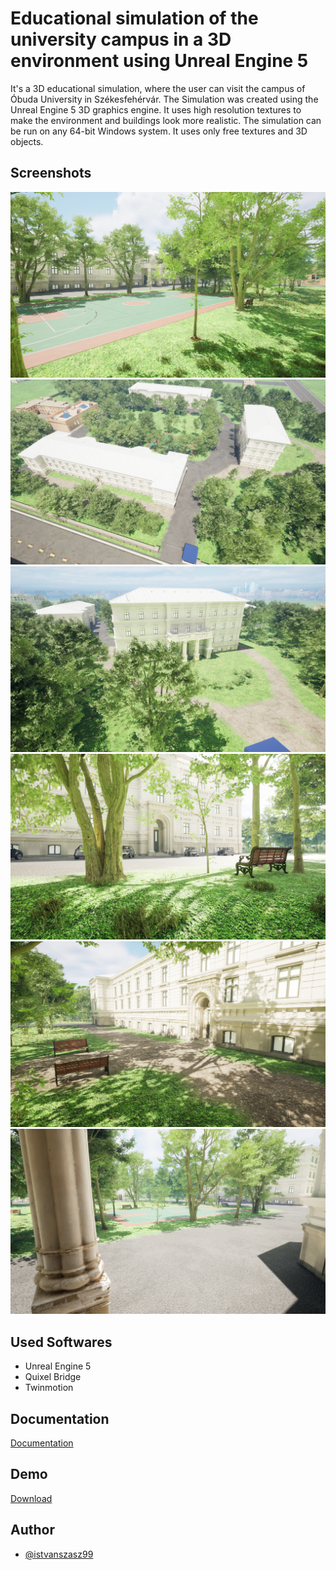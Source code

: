 # Educational simulation of the university campus in a 3D environment using Unreal Engine 5
It's a 3D educational simulation, where the user can visit the campus of Óbuda University in Székesfehérvár. The Simulation was created using the Unreal Engine 5 3D graphics engine. It uses high resolution textures to make the environment and buildings look more realistic. The simulation can be run on any 64-bit Windows system. It uses only free textures and 3D objects.

## Screenshots
![App Screenshot](Images/HighresScreenshot00000.png)
![App Screenshot](Images/HighresScreenshot00001.png)
![App Screenshot](Images/HighresScreenshot00002.png)
![App Screenshot](Images/HighresScreenshot00003.png)
![App Screenshot](Images/HighresScreenshot00004.png)
![App Screenshot](Images/HighresScreenshot00005.png)

## Used Softwares
- Unreal Engine 5
- Quixel Bridge
- Twinmotion

## Documentation
[Documentation](https://drive.google.com/file/d/1jprYBPCE_UEePzzuCeSdE5cMqD11G9Rj/view?usp=sharing)

## Demo
[Download](https://drive.google.com/file/d/1MiR-HNGEHPS5J8a9lY4cP3byh-nJMc8g/view?usp=sharing)

## Author
- [@istvanszasz99](https://www.github.com/istvanszasz99)
